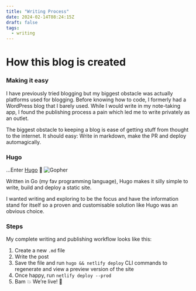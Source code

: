 ```yaml
---
title: "Writing Process"
date: 2024-02-14T08:24:15Z
draft: false
tags:
  - writing
---
```


# How this blog is created

### Making it easy

I have previously tried blogging but my biggest obstacle was actually platforms used for blogging. Before knowing how to code, I formerly had a WordPress blog that I barely used. While I would write in my note-taking app, I found the publishing process a pain which led me to write privately as an outlet. 

The biggest obstacle to keeping a blog is ease of getting stuff from thought to the internet. It should easy: Write in markdown, make the PR and deploy automagically.

### Hugo

...Enter [Hugo](https://gohugo.io/getting-started/quick-start/) 👏 
![Gopher](/gopher.jpg)

Written in Go (my fav programming language), Hugo makes it silly simple to write, build and deploy a static site. 

I wanted writing and exploring to be the focus and have the information stand for itself so a proven and customisable solution like Hugo was an obvious choice.

### Steps

My complete writing and publishing workflow looks like this:

1. Create a new `.md` file
2. Write the post
3. Save the file and run `hugo && netlify deploy` CLI commands to regenerate and view a preview version of the site
4. Once happy, run `netlify deploy --prod` 
6. Bam 💥 We’re live! 🚀







